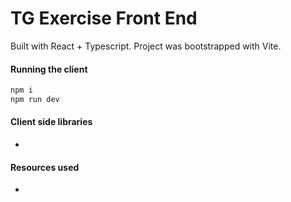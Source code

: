 # TG Exercise Front End

Built with React + Typescript. Project was bootstrapped with Vite.

#### Running the client

```zsh
npm i
npm run dev
```

#### Client side libraries

-

#### Resources used

-
